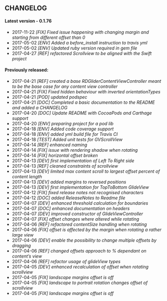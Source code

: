 ## CHANGELOG

#### Latest version -  0.1.76
+ 2017-11-22 *[FIX] Fixed issue happening with changing margin and starting from different offset than 0*
+ 2017-05-02 *[ENV] Added a before_install instruction to travis yml*
+ 2017-05-02 *[ENV] Updated ruby version required in gem file*
+ 2017-04-27 *[REF] refactored Scrollview to be aligned with the Swift project*

#### Previously released:
+ 2017-04-21 *[REF] created a base RDGliderContentViewController meant to be the base case for any content view controller*
+ 2017-04-21 *[FIX] Fixed hidden behaviour with inverted orientationTypes*
+ 2017-04-21 *[POD] updated podspec*
+ 2017-04-21 *[DOC] Completed a basic documentation to the README and added a CHANGELOG*
+ 2017-04-20 *[DOC] Update README with CocoaPods and Carthage support*
+ 2017-04-20 *[ENV] preparing project for a pod lib*
+ 2017-04-18 *[ENV] Added code coverage support*
+ 2017-04-18 *[ENV] added yml build file for Travis CI*
+ 2017-04-18 *[TEST] Added unit tests for GVScrollView*
+ 2017-04-14 *[REF] enhanced  naming*
+ 2017-04-14 *[FIX] issue with rendering shadow when rotating*
+ 2017-04-14 *[FIX] horizontal offset broken*
+ 2017-04-13 *[DEV] first implementation of Left To Right side*
+ 2017-04-13 *[REF] cleaned constraints of scrollview*
+ 2017-04-13 *[DEV] limited max content scroll to largest offset percent of content length*
+ 2017-04-13 *[DEV] added margins to reversed positions*
+ 2017-04-13 *[DEV] first implementation for TopToBottom GlideView*
+ 2017-04-12 *[FIX] fixed release notes not recognised characters*
+ 2017-04-12 *[DOC] added ReleaseNotes to Readme file*
+ 2017-04-07 *[DEV] enhanced threshold calculation for boundaries*
+ 2017-04-07 *[DOC] enhanced documentation on headers*
+ 2017-04-07 *[DEV] improved constructor of GlideViewController*
+ 2017-04-07 *[FIX] offset changes where altered while rotating*
+ 2017-04-06 *[REF] refactored contentSize handling when rotating*
+ 2017-04-06 *[FIX] offset is affected by the margin when rotating a rather large view*
+ 2017-04-06 *[DEV] enable the possibility to change multiple offsets by dragging*
+ 2017-04-06 *[REF] changed offsets approach to % dependant on content’s view*
+ 2017-04-06 *[REF] refactor usage of glideView types*
+ 2017-04-05 *[DEV] enhanced recalculation of offset when rotating scrollview*
+ 2017-04-05 *[FIX] landscape margins offset is off*
+ 2017-04-05 *[FIX] landscape to portrait rotation changes offset of scrollview*
+ 2017-04-05 *[FIX] landscape margins offset is off*
